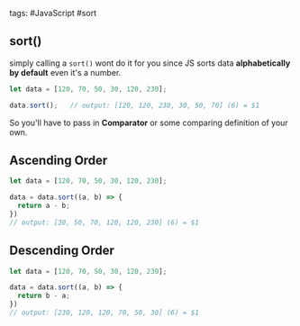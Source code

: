 tags: #JavaScript #sort 

## sort()
simply calling a `sort()` wont do it for you since JS sorts data **alphabetically by default** even it's a number.
```js
let data = [120, 70, 50, 30, 120, 230];

data.sort();   // output: [120, 120, 230, 30, 50, 70] (6) = $1
```

So you'll have to pass in **Comparator** or some comparing definition of your own.

## Ascending Order
```js
let data = [120, 70, 50, 30, 120, 230];

data = data.sort((a, b) => {
  return a - b;
})
// output: [30, 50, 70, 120, 120, 230] (6) = $1
```

## Descending Order
```js
let data = [120, 70, 50, 30, 120, 230];

data = data.sort((a, b) => {
  return b - a;
})
// output: [230, 120, 120, 70, 50, 30] (6) = $1
```